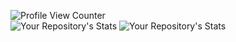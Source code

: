 ![Profile View Counter](https://komarev.com/ghpvc/?username=LarsRosenkilde)  
![Your Repository's Stats](https://github-readme-stats.vercel.app/api?username=LarsRosenkilde&show_icons=true)
![Your Repository's Stats](https://github-readme-stats.vercel.app/api/top-langs/?username=LarsRosenkilde&theme=blue-green)

